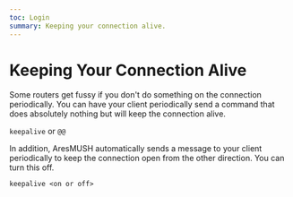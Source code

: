 ```yaml
---
toc: Login
summary: Keeping your connection alive.
---
```

# Keeping Your Connection Alive

Some routers get fussy if you don't do something on the connection periodically.  You can have your client periodically send a command that does absolutely nothing but will keep the connection alive.

`keepalive` or `@@`

In addition, AresMUSH automatically sends a message to your client periodically to keep the connection open from the other direction.  You can turn this off.

`keepalive <on or off>`
